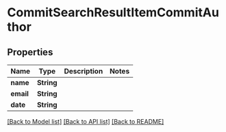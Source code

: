 # CommitSearchResultItemCommitAuthor

## Properties

Name | Type | Description | Notes
------------ | ------------- | ------------- | -------------
**name** | **String** |  | 
**email** | **String** |  | 
**date** | **String** |  | 

[[Back to Model list]](../README.md#documentation-for-models) [[Back to API list]](../README.md#documentation-for-api-endpoints) [[Back to README]](../README.md)


